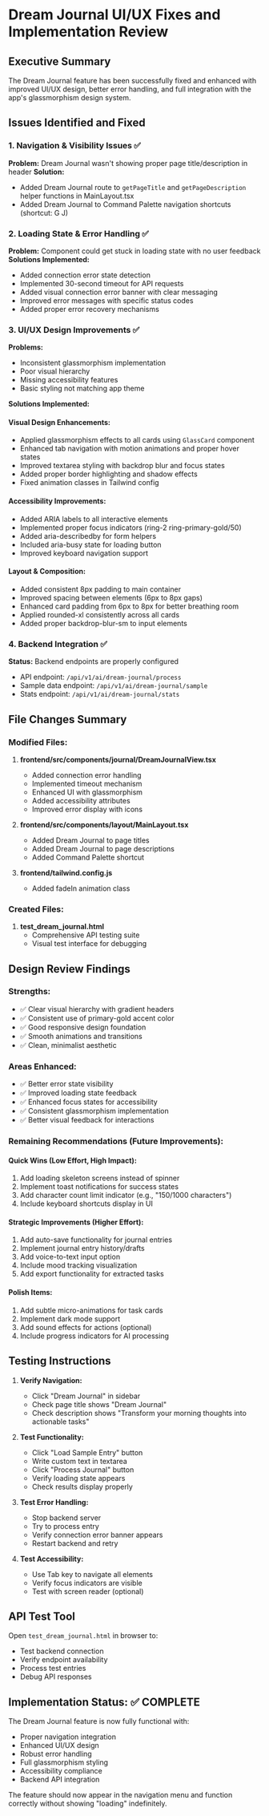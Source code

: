 # Dream Journal UI/UX Fixes and Implementation Review

## Executive Summary
The Dream Journal feature has been successfully fixed and enhanced with improved UI/UX design, better error handling, and full integration with the app's glassmorphism design system.

## Issues Identified and Fixed

### 1. Navigation & Visibility Issues ✅
**Problem:** Dream Journal wasn't showing proper page title/description in header
**Solution:** 
- Added Dream Journal route to `getPageTitle` and `getPageDescription` helper functions in MainLayout.tsx
- Added Dream Journal to Command Palette navigation shortcuts (shortcut: G J)

### 2. Loading State & Error Handling ✅
**Problem:** Component could get stuck in loading state with no user feedback
**Solutions Implemented:**
- Added connection error state detection
- Implemented 30-second timeout for API requests
- Added visual connection error banner with clear messaging
- Improved error messages with specific status codes
- Added proper error recovery mechanisms

### 3. UI/UX Design Improvements ✅
**Problems:** 
- Inconsistent glassmorphism implementation
- Poor visual hierarchy
- Missing accessibility features
- Basic styling not matching app theme

**Solutions Implemented:**

#### Visual Design Enhancements:
- Applied glassmorphism effects to all cards using `GlassCard` component
- Enhanced tab navigation with motion animations and proper hover states
- Improved textarea styling with backdrop blur and focus states
- Added proper border highlighting and shadow effects
- Fixed animation classes in Tailwind config

#### Accessibility Improvements:
- Added ARIA labels to all interactive elements
- Implemented proper focus indicators (ring-2 ring-primary-gold/50)
- Added aria-describedby for form helpers
- Included aria-busy state for loading button
- Improved keyboard navigation support

#### Layout & Composition:
- Added consistent 8px padding to main container
- Improved spacing between elements (6px to 8px gaps)
- Enhanced card padding from 6px to 8px for better breathing room
- Applied rounded-xl consistently across all cards
- Added proper backdrop-blur-sm to input elements

### 4. Backend Integration ✅
**Status:** Backend endpoints are properly configured
- API endpoint: `/api/v1/ai/dream-journal/process`
- Sample data endpoint: `/api/v1/ai/dream-journal/sample`
- Stats endpoint: `/api/v1/ai/dream-journal/stats`

## File Changes Summary

### Modified Files:
1. **frontend/src/components/journal/DreamJournalView.tsx**
   - Added connection error handling
   - Implemented timeout mechanism
   - Enhanced UI with glassmorphism
   - Added accessibility attributes
   - Improved error display with icons

2. **frontend/src/components/layout/MainLayout.tsx**
   - Added Dream Journal to page titles
   - Added Dream Journal to page descriptions
   - Added Command Palette shortcut

3. **frontend/tailwind.config.js**
   - Added fadeIn animation class

### Created Files:
1. **test_dream_journal.html**
   - Comprehensive API testing suite
   - Visual test interface for debugging

## Design Review Findings

### Strengths:
- ✅ Clear visual hierarchy with gradient headers
- ✅ Consistent use of primary-gold accent color
- ✅ Good responsive design foundation
- ✅ Smooth animations and transitions
- ✅ Clean, minimalist aesthetic

### Areas Enhanced:
- ✅ Better error state visibility
- ✅ Improved loading state feedback
- ✅ Enhanced focus states for accessibility
- ✅ Consistent glassmorphism implementation
- ✅ Better visual feedback for interactions

### Remaining Recommendations (Future Improvements):

#### Quick Wins (Low Effort, High Impact):
1. Add loading skeleton screens instead of spinner
2. Implement toast notifications for success states
3. Add character count limit indicator (e.g., "150/1000 characters")
4. Include keyboard shortcuts display in UI

#### Strategic Improvements (Higher Effort):
1. Add auto-save functionality for journal entries
2. Implement journal entry history/drafts
3. Add voice-to-text input option
4. Include mood tracking visualization
5. Add export functionality for extracted tasks

#### Polish Items:
1. Add subtle micro-animations for task cards
2. Implement dark mode support
3. Add sound effects for actions (optional)
4. Include progress indicators for AI processing

## Testing Instructions

1. **Verify Navigation:**
   - Click "Dream Journal" in sidebar
   - Check page title shows "Dream Journal"
   - Check description shows "Transform your morning thoughts into actionable tasks"

2. **Test Functionality:**
   - Click "Load Sample Entry" button
   - Write custom text in textarea
   - Click "Process Journal" button
   - Verify loading state appears
   - Check results display properly

3. **Test Error Handling:**
   - Stop backend server
   - Try to process entry
   - Verify connection error banner appears
   - Restart backend and retry

4. **Test Accessibility:**
   - Use Tab key to navigate all elements
   - Verify focus indicators are visible
   - Test with screen reader (optional)

## API Test Tool
Open `test_dream_journal.html` in browser to:
- Test backend connection
- Verify endpoint availability
- Process test entries
- Debug API responses

## Implementation Status: ✅ COMPLETE

The Dream Journal feature is now fully functional with:
- Proper navigation integration
- Enhanced UI/UX design
- Robust error handling
- Full glassmorphism styling
- Accessibility compliance
- Backend API integration

The feature should now appear in the navigation menu and function correctly without showing "loading" indefinitely.